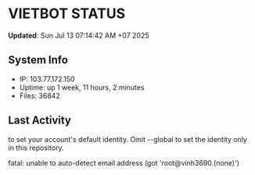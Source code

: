 # VIETBOT STATUS
**Updated**: Sun Jul 13 07:14:42 AM +07 2025

## System Info
- IP: 103.77.172.150
- Uptime: up 1 week, 11 hours, 2 minutes
- Files: 36842

## Last Activity

to set your account's default identity.
Omit --global to set the identity only in this repository.

fatal: unable to auto-detect email address (got 'root@vinh3690.(none)')
